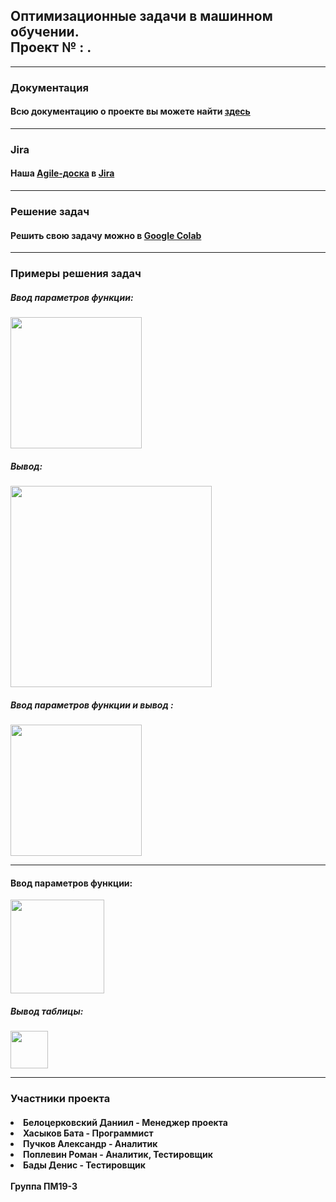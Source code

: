 <html>
	<body>
		<h2>Оптимизационные задачи в машинном обучении. <br> Проект № : .</h2>
		<hr>
		<h3>Документация</h3>
		<h4>Всю документацию о проекте вы можете найти <a href = "documentation.pdf">здесь</a></h4>
		<hr>
		<h3>Jira</h3>
		<h4>Наша <a href = "">Аgile-доска</a> в <a href = "https://www.atlassian.com/ru/software/jira">Jira</a></h4>
		<hr>
		<h3>Решение задач</h3>
		<h4>Решить свою задачу можно в <a href="">Google Colab</a> </h4>
		<hr>
		<h3>Примеры решения задач</h3>
		<h5>Ввод параметров функции: </h5> 
		<img src=""
		     height="210px">
		<h5>Вывод: </h5>                                                
		<img src=""
		     height="322px">
		<h5>Ввод параметров функции и вывод : </h5> 
		<img src=""
		     height="210px">
		<hr>
		<h4>Ввод параметров функции: </h4>
		<img src=""
		     height="150px">
		<h5>Вывод таблицы: </h5> 
		<img src=""
		     height="60px">
		<hr>
		<h3>Участники проекта</h3>
		<h4>
		<li>Белоцерковский Даниил - Менеджер проектa</li>
		<li>Хасыков Бата - Программист</li>
		<li>Пучков Александр - Аналитик</li>
		<li>Поплевин Роман - Аналитик, Тестировщик</li>
		<li>Бады Денис - Тестировщик</li>
		<br>
		Группа ПМ19-3
		</h4>
  </body>

</html>
